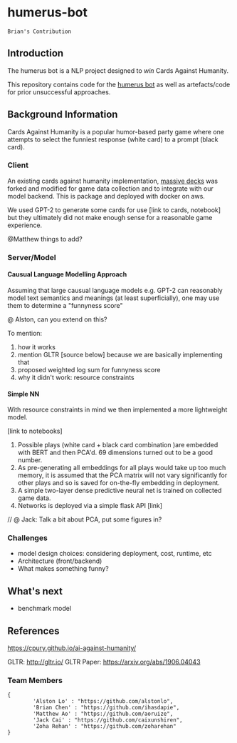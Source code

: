 # humerus-bot

`Brian's Contribution`

## Introduction

The humerus bot is a NLP project designed to *win* Cards Against Humanity.


This repository contains code for the [humerus bot](http://humerusdecks.com/#new) as well as artefacts/code for prior unsuccessful approaches.



## Background Information

Cards Against Humanity is a popular humor-based party game where one attempts to select the funniest response (white card) to a prompt (black card).


### Client

An existing cards against humanity implementation, [massive decks](https://github.com/Lattyware/massivedecks) was forked and modified for game data collection and to integrate with our model backend.
This is package and deployed with docker on aws.

We used GPT-2 to generate some cards for use [link to cards, notebook] but they ultimately did not make enough sense for a reasonable game experience.


@Matthew things to add?


### Server/Model

#### Causual Language Modelling Approach

Assuming that large causual language models e.g. GPT-2 can reasonably model text semantics and meanings (at least superficially), one may use them to determine a "funnyness score"


@ Alston, can you extend on this?

 To mention:
1. how it works
2. mention GLTR [source below] because we are basically implementing that
3. proposed weighted log sum for funnyness score
4. why it didn't work: resource constraints

#### Simple NN
With resource constraints in mind we then implemented a more lightweight model. 

[link to notebooks]
1. Possible plays (white card + black card combination )are embedded with BERT and then PCA'd. 69 dimensions turned out to be a good number.
2. As pre-generating all embeddings for all plays would take up too much memory, it is assumed that the PCA matrix will not vary significantly for other plays and so is saved for on-the-fly embedding in deployment.
2. A simple two-layer dense predictive neural net is trained on collected game data. 
3. Networks is deployed via a simple flask API [link]


// @ Jack: Talk a bit about PCA, put some figures in?


### Challenges 
- model design choices: considering deployment, cost, runtime, etc
- Architecture (front/backend)
- What makes something funny? 


## What's next 
- benchmark model


## References

https://cpury.github.io/ai-against-humanity/

GLTR: http://gltr.io/
GLTR Paper: https://arxiv.org/abs/1906.04043


### Team Members

```json5
{
        'Alston Lo' : "https://github.com/alstonlo",
        'Brian Chen' : "https://github.com/ihasdapie",
        'Matthew Ao' : "https://github.com/aoruize",
        'Jack Cai' : "https://github.com/caixunshiren",
        'Zoha Rehan' : "https://github.com/zoharehan"
}

```




































